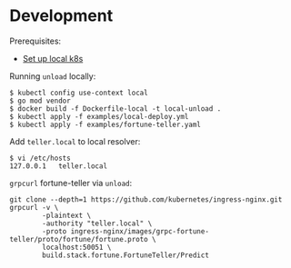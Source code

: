# Development

Prerequisites:
* [Set up local k8s](https://github.com/kubernetes/community/blob/master/contributors/devel/running-locally.md)


Running `unload` locally:
```
$ kubectl config use-context local
$ go mod vendor
$ docker build -f Dockerfile-local -t local-unload .
$ kubectl apply -f examples/local-deploy.yml
$ kubectl apply -f examples/fortune-teller.yaml
```

Add `teller.local` to local resolver:
```
$ vi /etc/hosts
127.0.0.1   teller.local
```

`grpcurl` fortune-teller via `unload`:
```
git clone --depth=1 https://github.com/kubernetes/ingress-nginx.git
grpcurl -v \
        -plaintext \
        -authority "teller.local" \
        -proto ingress-nginx/images/grpc-fortune-teller/proto/fortune/fortune.proto \
        localhost:50051 \
        build.stack.fortune.FortuneTeller/Predict
```